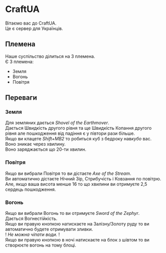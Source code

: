 # CraftUA
Вітаємо вас до CraftUA.  
Це є сервер для Українців.  

## Племена
Наше суспільство ділиться на 3 племена.  
Є 3 племена:
* Земля
* Вогонь
* Повітря

## Переваги
### Земля
Для земляних дається _Shovel of the Earthmover_.  
Дається Швидкість другого рівня та ще Швидкість Копання другого рівня але 
пошкодження від падіння є у півтори рази більше.  
Якщо ви клацете *Shift+MB2* то робиться куб з бедроку нав*кубо* вас.  
Воно зникає через хвилину.  
Воно заряджається що 20-ти хвилин.  

### Повітря
Якщо ви вибрали Повітря то ви дістаєте _Axe of the Stream_.  
Ви автоматично дістаєте Нічний Зір, Стрибучість і Ковзання по повітрю.  
Але, якщо ваша висота менше 16 то що хвилини ви отримуєте 2,5 сердець пошкодження.  

### Вогонь
Якщо ви вибрали Вогонь то ви отримуєте _Sword of the Zephyr_.  
Дається Вогнестійкість.  
Якщо ви правую кнопкою натискаєте на Залізну/Золоту руду то ви автоматично будете отримувати зливки.  
! _Не можна чіпати води._ !  
Якщо ви правую кнопкою в ночі натискаєте на блок з шівтом то ви створюєте вогонь на тому блоці.  
